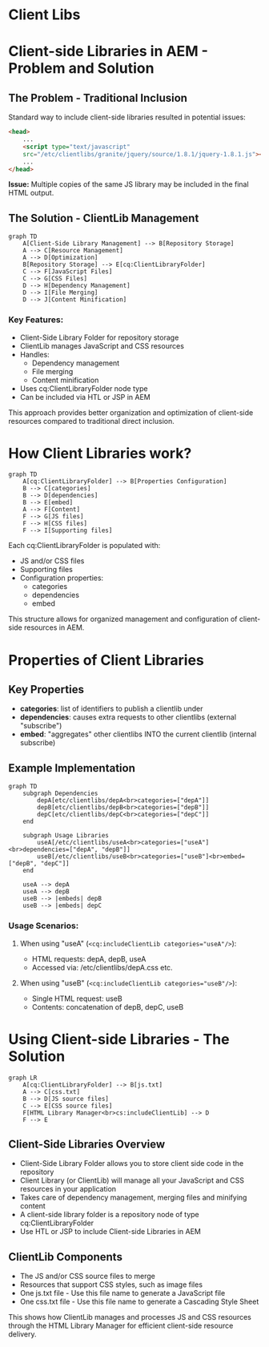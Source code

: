 # Client Libs


# Client-side Libraries in AEM - Problem and Solution

## The Problem - Traditional Inclusion
Standard way to include client-side libraries resulted in potential issues:

```html
<head>
    ...
    <script type="text/javascript" 
    src="/etc/clientlibs/granite/jquery/source/1.8.1/jquery-1.8.1.js"></script>
    ...
</head>
```

**Issue:** Multiple copies of the same JS library may be included in the final HTML output.

## The Solution - ClientLib Management

```mermaid
graph TD
    A[Client-Side Library Management] --> B[Repository Storage]
    A --> C[Resource Management]
    A --> D[Optimization]
    B[Repository Storage] --> E[cq:ClientLibraryFolder]
    C --> F[JavaScript Files]
    C --> G[CSS Files]
    D --> H[Dependency Management]
    D --> I[File Merging]
    D --> J[Content Minification]
```

### Key Features:
- Client-Side Library Folder for repository storage
- ClientLib manages JavaScript and CSS resources
- Handles:
  - Dependency management
  - File merging
  - Content minification
- Uses cq:ClientLibraryFolder node type
- Can be included via HTL or JSP in AEM

This approach provides better organization and optimization of client-side resources compared to traditional direct inclusion.


# How Client Libraries work?

```mermaid
graph TD
    A[cq:ClientLibraryFolder] --> B[Properties Configuration]
    B --> C[categories]
    B --> D[dependencies]
    B --> E[embed]
    A --> F[Content]
    F --> G[JS files]
    F --> H[CSS files]
    F --> I[Supporting files]
```

Each cq:ClientLibraryFolder is populated with:
- JS and/or CSS files 
- Supporting files
- Configuration properties:
  - categories
  - dependencies
  - embed

This structure allows for organized management and configuration of client-side resources in AEM.


# Properties of Client Libraries

## Key Properties
- **categories**: list of identifiers to publish a clientlib under
- **dependencies**: causes extra requests to other clientlibs (external "subscribe")
- **embed**: "aggregates" other clientlibs INTO the current clientlib (internal subscribe)

## Example Implementation

```mermaid
graph TD
    subgraph Dependencies
        depA[etc/clientlibs/depA<br>categories=["depA"]]
        depB[etc/clientlibs/depB<br>categories=["depB"]]
        depC[etc/clientlibs/depC<br>categories=["depC"]]
    end
    
    subgraph Usage Libraries
        useA[/etc/clientlibs/useA<br>categories=["useA"]<br>dependencies=["depA", "depB"]]
        useB[/etc/clientlibs/useB<br>categories=["useB"]<br>embed=["depB", "depC"]]
    end
    
    useA --> depA
    useA --> depB
    useB --> |embeds| depB
    useB --> |embeds| depC
```

### Usage Scenarios:
1. When using "useA" (`<cq:includeClientLib categories="useA"/>`):
   - HTML requests: depA, depB, useA
   - Accessed via: /etc/clientlibs/depA.css etc.

2. When using "useB" (`<cq:includeClientLib categories="useB"/>`):
   - Single HTML request: useB
   - Contents: concatenation of depB, depC, useB

# Using Client-side Libraries - The Solution

```mermaid
graph LR
    A[cq:ClientLibraryFolder] --> B[js.txt]
    A --> C[css.txt]
    B --> D[JS source files]
    C --> E[CSS source files]
    F[HTML Library Manager<br>cs:includeClientLib] --> D
    F --> E
```

## Client-Side Libraries Overview
- Client-Side Library Folder allows you to store client side code in the repository
- Client Library (or ClientLib) will manage all your JavaScript and CSS resources in your application
- Takes care of dependency management, merging files and minifying content
- A client-side library folder is a repository node of type cq:ClientLibraryFolder
- Use HTL or JSP to include Client-side Libraries in AEM

## ClientLib Components
- The JS and/or CSS source files to merge
- Resources that support CSS styles, such as image files
- One js.txt file - Use this file name to generate a JavaScript file
- One css.txt file - Use this file name to generate a Cascading Style Sheet

This shows how ClientLib manages and processes JS and CSS resources through the HTML Library Manager for efficient client-side resource delivery.